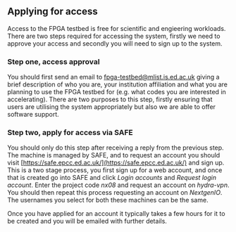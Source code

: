 ## Applying for access

Access to the FPGA testbed is free for scientific and engieering workloads. There are two steps required for accessing the system, firstly we need to approve your access and secondly you will need to sign up to the system.

### Step one, access approval
You should first send an email to [fpga-testbed@mlist.is.ed.ac.uk](mailto:fpga-testbed@mlist.is.ed.ac.uk?subject=Access%20enquiry) giving a brief description of who you are, your institution affiliation and what you are planning to use the FPGA testbed for (e.g. what codes you are interested in accelerating). There are two purposes to this step, firstly ensuring that users are utilising the system appropriately but also we are able to offer software support.

### Step two, apply for access via SAFE
You should only do this step after receiving a reply from the previous step. The machine is managed by SAFE, and to request an account you should visit [https://safe.epcc.ed.ac.uk/](https://safe.epcc.ed.ac.uk/) and sign up. This is a two stage process, you first sign up for a web account, and once that is created go into SAFE and click _Login accounts_ and _Request login account_. Enter the project code _nx08_ and request an account on _hydra-vpn_. You should then repeat this process requesting an account on _NextgenIO_. The usernames you select for both these machines can be the same.

Once you have applied for an account it typically takes a few hours for it to be created and you will be emailed with further details.
